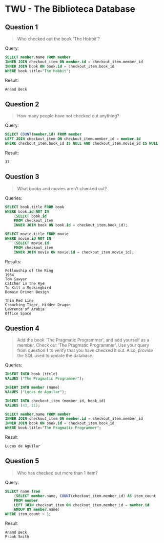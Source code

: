 # TWU - The Biblioteca Database

## Question 1
> Who checked out the book 'The Hobbit’?

Query:

```sql
SELECT member.name FROM member
INNER JOIN checkout_item ON member.id = checkout_item.member_id
INNER JOIN book ON book.id = checkout_item.book_id
WHERE book.title="The Hobbit";
```

Result:

```
Anand Beck
```


## Question 2
> How many people have not checked out anything?

Query:

```sql
SELECT COUNT(member.id) FROM member
LEFT JOIN checkout_item ON checkout_item.member_id = member.id
WHERE checkout_item.book_id IS NULL AND checkout_item.movie_id IS NULL;
```

Result:

```
37
```

## Question 3
> What books and movies aren't checked out?

Queries:

```sql
SELECT book.title FROM book
WHERE book.id NOT IN
    (SELECT book.id
    FROM checkout_item
    INNER JOIN book ON book.id = checkout_item.book_id);
```

```sql
SELECT movie.title FROM movie
WHERE movie.id NOT IN
    (SELECT movie.id
    FROM checkout_item
    INNER JOIN movie ON movie.id = checkout_item.movie_id);
```

Results:

```
Fellowship of the Ring
1984
Tom Sawyer
Catcher in the Rye
To Kill a Mockingbird
Domain Driven Design
```

```
Thin Red Line
Crouching Tiger, Hidden Dragon
Lawrence of Arabia
Office Space
```

## Question 4
> Add the book 'The Pragmatic Programmer', and add yourself as a member. Check out 'The Pragmatic Programmer'. Use your query from question 1 to verify that you have checked it out. Also, provide the SQL used to update the database.

Queries:

```sql
INSERT INTO book (title)
VALUES ("The Pragmatic Programmer");
```

```sql
INSERT INTO member (name)
VALUES ("Lucas de Aguilar");
```

```sql
INSERT INTO checkout_item (member_id, book_id)
VALUES (43, 11);
```

```sql
SELECT member.name FROM member
INNER JOIN checkout_item ON member.id = checkout_item.member_id
INNER JOIN book ON book.id = checkout_item.book_id
WHERE book.title="The Pragmatic Programmer";
```

Result

```
Lucas de Aguilar
```

## Question 5
> Who has checked out more than 1 item? 

Query:

```sql
SELECT name from
    (SELECT member.name, COUNT(checkout_item.member_id) AS item_count
    FROM member
    LEFT JOIN checkout_item ON checkout_item.member_id = member.id
    GROUP BY member.name)
WHERE item_count > 1;
```

Result

```
Anand Beck
Frank Smith
```

